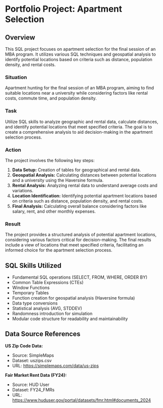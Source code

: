 # Portfolio Project: Apartment Selection

## Overview

This SQL project focuses on apartment selection for the final session of an MBA program. It utilizes various SQL techniques and geospatial analysis to identify potential locations based on criteria such as distance, population density, and rental costs.

### Situation
Apartment hunting for the final session of an MBA program, aiming to find suitable locations near a university while considering factors like rental costs, commute time, and population density.

### Task
Utilize SQL skills to analyze geographic and rental data, calculate distances, and identify potential locations that meet specified criteria. The goal is to create a comprehensive analysis to aid decision-making in the apartment selection process.

### Action
The project involves the following key steps:
1. **Data Setup:** Creation of tables for geographical and rental data.
2. **Geospatial Analysis:** Calculating distances between potential locations and a university using the Haversine formula.
3. **Rental Analysis:** Analyzing rental data to understand average costs and variations.
4. **Location Identification:** Identifying potential apartment locations based on criteria such as distance, population density, and rental costs.
5. **Final Analysis:** Calculating overall balance considering factors like salary, rent, and other monthly expenses.

### Result
The project provides a structured analysis of potential apartment locations, considering various factors critical for decision-making. The final results include a view of locations that meet specified criteria, facilitating an informed choice for the apartment selection process.

## SQL Skills Utilized

- Fundamental SQL operations (SELECT, FROM, WHERE, ORDER BY)
- Common Table Expressions (CTEs)
- Window Functions
- Temporary Tables
- Function creation for geospatial analysis (Haversine formula)
- Data type conversions
- Statistical analysis (AVG, STDDEV)
- Randomness introduction for simulation
- Modular code structure for readability and maintainability

## Data Source References

**US Zip Code Data:**
   - Source: SimpleMaps
   - Dataset: uszips.csv
   - URL: https://simplemaps.com/data/us-zips

**Fair Market Rent Data (FY24):**
   - Source: HUD User
   - Dataset: FY24_FMRs
   - URL: https://www.huduser.gov/portal/datasets/fmr.html#documents_2024
